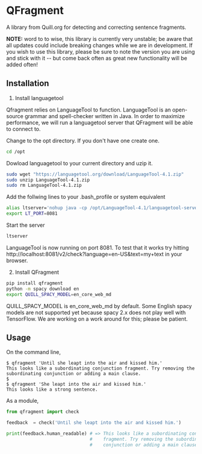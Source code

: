 # QFragment 

A library from Quill.org for detecting and correcting sentence fragments.

**NOTE:** word to to wise, this library is currently very unstable; be aware
that all updates could include breaking changes while we are in development.  If
you wish to use this library, please be sure to note the version you are using
and stick with it -- but come back often as great new functionality will be
added often!

## Installation

1. Install languagetool

Qfragment relies on LanguageTool to function. LanguageTool is an open-source
grammar and spell-checker written in Java. In order to maximize performance, we
will run a languagetool server that QFragment will be able to connect to.

Change to the opt directory. If you don't have one create one.
```bash
cd /opt
```

Dowload languagetool to your current directory and uzip it.
```bash
sudo wget "https://languagetool.org/download/LanguageTool-4.1.zip"
sudo unzip LanguageTool-4.1.zip
sudo rm LanguageTool-4.1.zip
```

Add the follwing lines to your .bash_profile or system equivalent
```bash
alias ltserver='nohup java -cp /opt/LanguageTool-4.1/languagetool-server.jar org.languagetool.server.HTTPServer --port 8081 </dev/null >/dev/null 2>&1 &'
export LT_PORT=8081
```

Start the server
```bash
ltserver
```

LanguageTool is now running on port 8081. To test that it works try hitting
http://localhost:8081/v2/check?language=en-US&text=my+text in your browser.

2. Install QFragment

```bash
pip install qfragment
python -m spacy download en
export QUILL_SPACY_MODEL=en_core_web_md
```

QUILL_SPACY_MODEL is en_core_web_md by default. Some English spacy models are
not supported yet because spacy 2.x does not play well with TensorFlow.  We are
working on a work around for this; please be patient. 

## Usage

On the command line,
```
$ qfragment 'Until she leapt into the air and kissed him.'
This looks like a subordinating conjunction fragment. Try removing the
subordinating conjunction or adding a main clause.
$
$ qfragment 'She leapt into the air and kissed him.'
This looks like a strong sentence.
```

As a module,
```py
from qfragment import check

feedback  = check('Until she leapt into the air and kissed him.')

print(feedback.human_readable) # => This looks like a subordinating conjunction
                               #    fragment. Try removing the subordinating
                               #    conjunction or adding a main clause.
```

